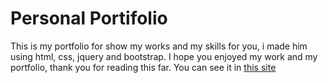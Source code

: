 
# Personal Portifolio

This is my portfolio for show my works and my skills for you, i made him using html, css, jquery and bootstrap. 
I hope you enjoyed my work and my portfolio, thank you for reading this far. You can see it in <a href="https://eric-luis-portfolio.vercel.app/">this site</a>
